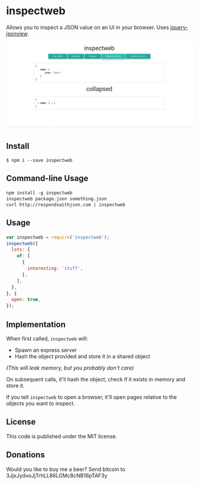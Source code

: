 inspectweb
==========
Allows you to inspect a JSON value on an UI in your browser. Uses
[jquery-jsonview](https://github.com/yesmeck/jquery-jsonview).

![demo](/node-inspectweb-demo.png)

## Install
```
$ npm i --save inspectweb
```

## Command-line Usage
```
npm install -g inspectweb
inspectweb package.json something.json
curl http://respondswithjson.com | inspectweb
```

## Usage
```javascript
var inspectweb = require('inspectweb');
inspectweb({
  lots: {
    of: [
      {
        interesting: 'stuff',
      },
    ],
  },
}, {
  open: true,
});
```

## Implementation
When first called, `inspectweb` will:

- Spawn an express server
- Hash the object provided and store it in a shared object

_(This will leak memory, but you probably don't care)_

On subsequent calls, it'll hash the object, check if it exists in memory and
store it.

If you tell `inspectweb` to open a browser, it'll open pages relative to the
objects you want to inspect.

## License
This code is published under the MIT license.

## Donations
Would you like to buy me a beer? Send bitcoin to 3JjxJydvoJjTrhLL86LGMc8cNB16pTAF3y
